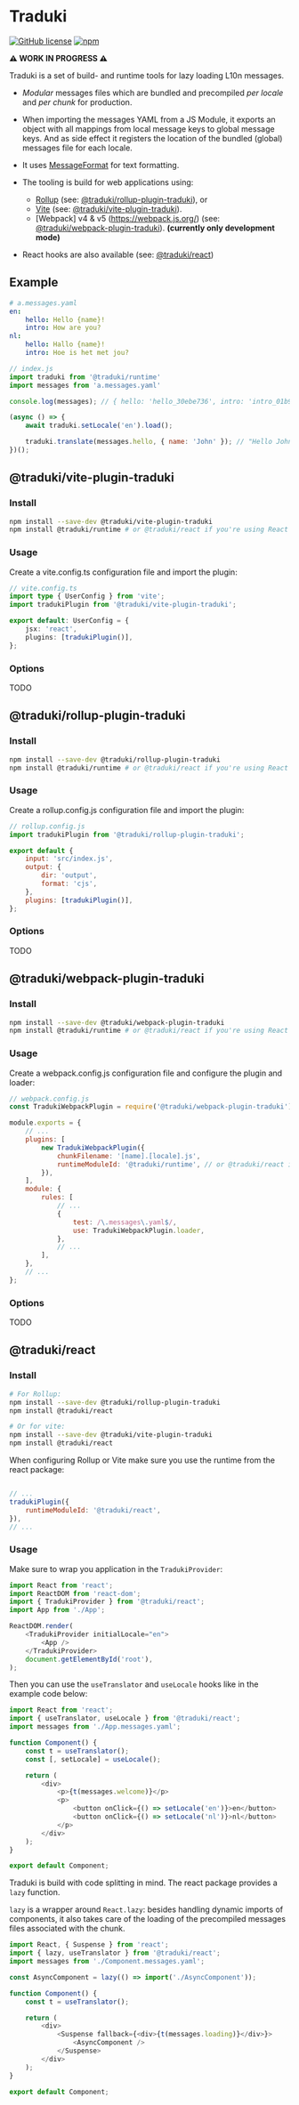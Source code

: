 # Traduki

[![GitHub license](https://img.shields.io/badge/license-MIT-blue.svg)](https://github.com/havelaer/traduki/blob/master/LICENSE) [![npm](https://img.shields.io/npm/v/@traduki/runtime.svg?maxAge=2592000)](https://www.npmjs.com/package/@traduki/runtime)

**⚠️ WORK IN PROGRESS ⚠**

Traduki is a set of build- and runtime tools for lazy loading L10n messages.

* *Modular* messages files which are bundled and precompiled *per locale* and *per chunk* for production.

* When importing the messages YAML from a JS Module, it exports an object with all mappings from local message keys to global message keys. And as side effect it registers the location of the bundled (global) messages file for each locale.

* It uses [MessageFormat](https://www.npmjs.com/package/messageformat) for text formatting.

* The tooling is build for web applications using:
    - [Rollup](https://rollupjs.org/guide/en/) (see: [@traduki/rollup-plugin-traduki](#tradukirollup-plugin)), or
    - [Vite](https://github.com/vitejs/vite) (see: [@traduki/vite-plugin-traduki](#tradukivite-plugin)).
    - [Webpack] v4 & v5 (https://webpack.js.org/) (see: [@traduki/webpack-plugin-traduki](#tradukiwebpack-plugin)). **(currently only development mode)**

* React hooks are also available (see: [@traduki/react](#tradukireact))

## Example

```yaml
# a.messages.yaml
en:
    hello: Hello {name}!
    intro: How are you?
nl:
    hello: Hallo {name}!
    intro: Hoe is het met jou?
```

```js
// index.js
import traduki from '@traduki/runtime'
import messages from 'a.messages.yaml'

console.log(messages); // { hello: 'hello_30ebe736', intro: 'intro_01b95038' }

(async () => {
    await traduki.setLocale('en').load();

    traduki.translate(messages.hello, { name: 'John' }); // "Hello John!"
})();
```

## @traduki/vite-plugin-traduki

### Install

```bash
npm install --save-dev @traduki/vite-plugin-traduki
npm install @traduki/runtime # or @traduki/react if you're using React
```

### Usage

Create a vite.config.ts configuration file and import the plugin:

```ts
// vite.config.ts
import type { UserConfig } from 'vite';
import tradukiPlugin from '@traduki/vite-plugin-traduki';

export default: UserConfig = {
    jsx: 'react',
    plugins: [tradukiPlugin()],
};
```

### Options

TODO

## @traduki/rollup-plugin-traduki

### Install

```bash
npm install --save-dev @traduki/rollup-plugin-traduki
npm install @traduki/runtime # or @traduki/react if you're using React
```

### Usage

Create a rollup.config.js configuration file and import the plugin:

```js
// rollup.config.js
import tradukiPlugin from '@traduki/rollup-plugin-traduki';

export default {
    input: 'src/index.js',
    output: {
        dir: 'output',
        format: 'cjs',
    },
    plugins: [tradukiPlugin()],
};
```

### Options

TODO

## @traduki/webpack-plugin-traduki

### Install

```bash
npm install --save-dev @traduki/webpack-plugin-traduki
npm install @traduki/runtime # or @traduki/react if you're using React
```

### Usage

Create a webpack.config.js configuration file and configure the plugin and loader:

```js
// webpack.config.js
const TradukiWebpackPlugin = require('@traduki/webpack-plugin-traduki');

module.exports = {
    // ...
    plugins: [
        new TradukiWebpackPlugin({
            chunkFilename: '[name].[locale].js',
            runtimeModuleId: '@traduki/runtime', // or @traduki/react if you're using React
        }),
    ],
    module: {
        rules: [
            // ...
            {
                test: /\.messages\.yaml$/,
                use: TradukiWebpackPlugin.loader,
            },
            // ...
        ],
    },
    // ...
};

```

### Options

TODO

## @traduki/react

### Install

```bash
# For Rollup:
npm install --save-dev @traduki/rollup-plugin-traduki
npm install @traduki/react

# Or for vite:
npm install --save-dev @traduki/vite-plugin-traduki
npm install @traduki/react
```

When configuring Rollup or Vite make sure you use the runtime from the react package:

```js

// ...
tradukiPlugin({
    runtimeModuleId: '@traduki/react',
}),
// ...

```
### Usage

Make sure to wrap you application in the `TradukiProvider`:

```js
import React from 'react';
import ReactDOM from 'react-dom';
import { TradukiProvider } from '@traduki/react';
import App from './App';

ReactDOM.render(
    <TradukiProvider initialLocale="en">
        <App />
    </TradukiProvider>
    document.getElementById('root'),
);
```

Then you can use the `useTranslator` and `useLocale` hooks like in the example code below:

```js
import React from 'react';
import { useTranslator, useLocale } from '@traduki/react';
import messages from './App.messages.yaml';

function Component() {
    const t = useTranslator();
    const [, setLocale] = useLocale();

    return (
        <div>
            <p>{t(messages.welcome)}</p>
            <p>
                <button onClick={() => setLocale('en')}>en</button>
                <button onClick={() => setLocale('nl')}>nl</button>
            </p>
        </div>
    );
}

export default Component;
```

Traduki is build with code splitting in mind. The react package provides a `lazy` function.

`lazy` is a wrapper around `React.lazy`: besides handling dynamic imports of components, it also takes care of the loading of the precompiled messages files associated with the chunk.

```js
import React, { Suspense } from 'react';
import { lazy, useTranslator } from '@traduki/react';
import messages from './Component.messages.yaml';

const AsyncComponent = lazy(() => import('./AsyncComponent'));

function Component() {
    const t = useTranslator();

    return (
        <div>
            <Suspense fallback={<div>{t(messages.loading)}</div>}>
                <AsyncComponent />
            </Suspense>
        </div>
    );
}

export default Component;
```